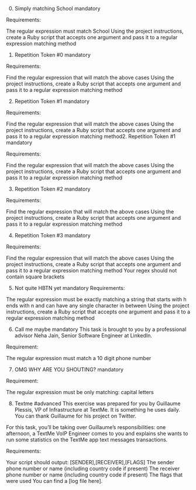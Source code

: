 0. Simply matching School
mandatory


Requirements:

The regular expression must match School
Using the project instructions, create a Ruby script that accepts one argument and pass it to a regular expression matching method



1. Repetition Token #0
mandatory


Requirements:

Find the regular expression that will match the above cases
Using the project instructions, create a Ruby script that accepts one argument and pass it to a regular expression matching method








2. Repetition Token #1
mandatory


Requirements:

Find the regular expression that will match the above cases
Using the project instructions, create a Ruby script that accepts one argument and pass it to a regular expression matching method2. Repetition Token #1
mandatory


Requirements:

Find the regular expression that will match the above cases
Using the project instructions, create a Ruby script that accepts one argument and pass it to a regular expression matching method




3. Repetition Token #2
mandatory


Requirements:

Find the regular expression that will match the above cases
Using the project instructions, create a Ruby script that accepts one argument and pass it to a regular expression matching method











4. Repetition Token #3
mandatory


Requirements:

Find the regular expression that will match the above cases
Using the project instructions, create a Ruby script that accepts one argument and pass it to a regular expression matching method
Your regex should not contain square brackets










5. Not quite HBTN yet
mandatory
Requirements:

The regular expression must be exactly matching a string that starts with h ends with n and can have any single character in between
Using the project instructions, create a Ruby script that accepts one argument and pass it to a regular expression matching method








6. Call me maybe
mandatory
This task is brought to you by a professional advisor Neha Jain, Senior Software Engineer at LinkedIn.

Requirement:

The regular expression must match a 10 digit phone number








7. OMG WHY ARE YOU SHOUTING?
mandatory


Requirement:

The regular expression must be only matching: capital letters



8. Textme
#advanced
This exercise was prepared for you by Guillaume Plessis, VP of Infrastructure at TextMe. It is something he uses daily. You can thank Guillaume for his project on Twitter.

For this task, you’ll be taking over Guillaume’s responsibilities: one afternoon, a TextMe VoIP Engineer comes to you and explains she wants to run some statistics on the TextMe app text messages transactions.

Requirements:

Your script should output: [SENDER],[RECEIVER],[FLAGS]
The sender phone number or name (including country code if present)
The receiver phone number or name (including country code if present)
The flags that were used
You can find a [log file here].
